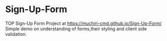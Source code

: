 # Sign-Up-Form
TOP Sign-Up Form Project at https://muchiri-cmd.github.io/Sign-Up-Form/
Simple demo on understanding of forms,their styling and client side validation.
